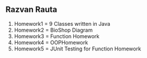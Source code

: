 ## Razvan Rauta

 1. Homework1 = 9 Classes written in Java 
 2. Homework2 = BioShop Diagram
 3. Homework3 = Function Homework
 4. Homework4 = OOPHomework
 5. Homework5 = JUnit Testing for Function Homework
